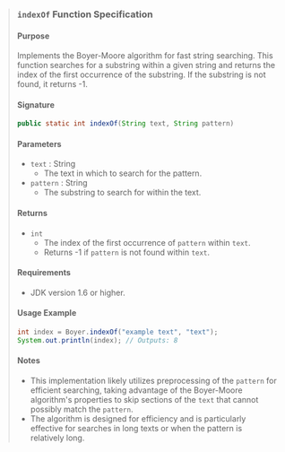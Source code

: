 > ### `indexOf` Function Specification
>
> #### Purpose
> Implements the Boyer-Moore algorithm for fast string searching. This function searches for a substring within a given string and returns the index of the first occurrence of the substring. If the substring is not found, it returns -1.
>
> #### Signature
> ```java
> public static int indexOf(String text, String pattern)
> ```
>
> #### Parameters
> - `text` : String
>     - The text in which to search for the pattern.
> - `pattern` : String
>     - The substring to search for within the text.
>
> #### Returns
> - `int`
>     - The index of the first occurrence of `pattern` within `text`.
>     - Returns -1 if `pattern` is not found within `text`.
>
> #### Requirements
> - JDK version 1.6 or higher.
>
> #### Usage Example
> ```java
> int index = Boyer.indexOf("example text", "text");
> System.out.println(index); // Outputs: 8
> ```
>
> #### Notes
> - This implementation likely utilizes preprocessing of the `pattern` for efficient searching, taking advantage of the Boyer-Moore algorithm's properties to skip sections of the `text` that cannot possibly match the `pattern`.
> - The algorithm is designed for efficiency and is particularly effective for searches in long texts or when the pattern is relatively long.